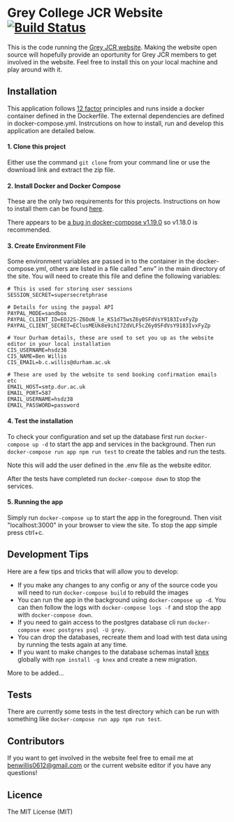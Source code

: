 # Grey College JCR Website [![Build Status](https://travis-ci.org/ben-willis/grey-jcr.svg?branch=master)](https://travis-ci.org/ben-willis/grey-jcr)

This is the code running the [Grey JCR website](https://greyjcr.com). Making the website open source will hopefully provide an oportunity for Grey JCR members to get involved in the website. Feel free to install this on your local machine and play around with it.

## Installation

This application follows [12 factor](https://12factor.net/) principles and runs inside a docker container defined in the Dockerfile. The external dependencies are defined in docker-compose.yml. Instrcutions on how to install, run and develop this application are detailed below.

#### 1. Clone this project
Either use the command `git clone` from your command line or use the download link and extract the zip file.

#### 2. Install Docker and Docker Compose
These are the only two requirements for this projects. Instructions on how to install them can be found [here](https://docs.docker.com/compose/install/#install-compose).

There appears to be [a bug in docker-compose v1.19.0](https://github.com/docker/compose/issues/5686) so v1.18.0 is recommended.

#### 3. Create Environment File
Some environment variables are passed in to the container in the docker-compose.yml, others are listed in a file called ".env" in the main directory of the site. You will need to create this file and define the following variables:
```
# This is used for storing user sessions
SESSION_SECRET=supersecretphrase

# Details for using the paypal API
PAYPAL_MODE=sandbox
PAYPAL_CLIENT_ID=EOJ2S-Z6OoN_le_KS1d75wsZ6y0SFdVsY9183IvxFyZp
PAYPAL_CLIENT_SECRET=EClusMEUk8e9ihI7ZdVLF5cZ6y0SFdVsY9183IvxFyZp

# Your Durham details, these are used to set you up as the website editor in your local installation
CIS_USERNAME=hsdz38
CIS_NAME=Ben Willis
CIS_EMAIL=b.c.willis@durham.ac.uk

# These are used by the website to send booking confirmation emails etc
EMAIL_HOST=smtp.dur.ac.uk
EMAIL_PORT=587
EMAIL_USERNAME=hsdz38
EMAIL_PASSWORD=password
```

#### 4. Test the installation
To check your configuration and set up the database first run `docker-compose up -d` to start the app and services in the background. Then run `docker-compose run app npm run test` to create the tables and run the tests.

Note this will add the user defined in the .env file as the website editor.

After the tests have completed run `docker-compose down` to stop the services.

#### 5. Running the app
Simply run `docker-compose up` to start the app in the foreground. Then visit "localhost:3000" in your browser to view the site. To stop the app simple press ctrl+c.

## Development Tips
Here are a few tips and tricks that will allow you to develop:

 - If you make any changes to any config or any of the source code you will need to run `docker-compose build` to rebuild the images
 - You can run the app in the background using `docker-compose up -d`. You can then follow the logs with `docker-compose logs -f` and stop the app with `docker-compose down`.
 - If you need to gain access to the postgres database cli run `docker-compose exec postgres psql -U grey`.
 - You can drop the databases, recreate them and load with test data using by running the tests again at any time.
 - If you want to make changes to the database schemas install [knex](http://knexjs.org) globally with `npm install -g knex` and create a new migration.

More to be added...

## Tests
There are currently some tests in the test directory which can be run with something like `docker-compose run app npm run test`.

## Contributors
If you want to get involved in the website feel free to email me at [benwillis0612@gmail.com](mailto:benwillis0612@gmail.com) or the current website editor if you have any questions!

## Licence
The MIT License (MIT)
